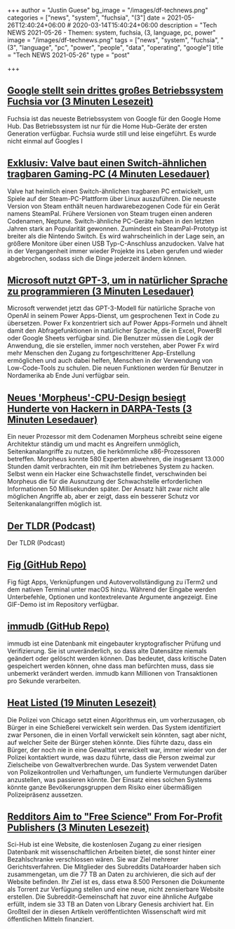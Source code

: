+++
author = "Justin Guese"
bg_image = "/images/df-technews.png"
categories = ["news", "system", "fuchsia", "(3"]
date = 2021-05-26T12:40:24+06:00 # 2020-03-14T15:40:24+06:00
description = "Tech NEWS 2021-05-26 - Themen: system, fuchsia, (3, language, pc, power"
image = "/images/df-technews.png"
tags = ["news", "system", "fuchsia", "(3", "language", "pc", "power", "people", "data", "operating", "google"]
title = "Tech NEWS 2021-05-26"
type = "post"

+++

## [Google stellt sein drittes großes Betriebssystem Fuchsia vor (3 Minuten Lesezeit)](https://arstechnica.com/gadgets/2021/05/google-launches-its-third-major-operating-system-fuchsia/)

 Fuchsia ist das neueste Betriebssystem von Google für den Google Home Hub. Das Betriebssystem ist nur für die Home Hub-Geräte der ersten Generation verfügbar. Fuchsia wurde still und leise eingeführt. Es wurde nicht einmal auf Googles I

## [Exklusiv: Valve baut einen Switch-ähnlichen tragbaren Gaming-PC (4 Minuten Lesedauer)](https://arstechnica.com/gaming/2021/05/exclusive-valve-is-making-a-switch-like-portable-gaming-pc/)

 Valve hat heimlich einen Switch-ähnlichen tragbaren PC entwickelt, um Spiele auf der Steam-PC-Plattform über Linux auszuführen. Die neueste Version von Steam enthält neuen hardwarebezogenen Code für ein Gerät namens SteamPal. Frühere Versionen von Steam trugen einen anderen Codenamen, Neptune. Switch-ähnliche PC-Geräte haben in den letzten Jahren stark an Popularität gewonnen. Zumindest ein SteamPal-Prototyp ist breiter als die Nintendo Switch. Es wird wahrscheinlich in der Lage sein, an größere Monitore über einen USB Typ-C-Anschluss anzudocken. Valve hat in der Vergangenheit immer wieder Projekte ins Leben gerufen und wieder abgebrochen, sodass sich die Dinge jederzeit ändern können.

## [Microsoft nutzt GPT-3, um in natürlicher Sprache zu programmieren (3 Minuten Lesedauer)](https://techcrunch.com/2021/05/25/microsoft-uses-gpt-3-to-let-you-code-in-natural-language/)

 Microsoft verwendet jetzt das GPT-3-Modell für natürliche Sprache von OpenAI in seinem Power Apps-Dienst, um gesprochenen Text in Code zu übersetzen. Power Fx konzentriert sich auf Power Apps-Formeln und ähnelt damit den Abfragefunktionen in natürlicher Sprache, die in Excel, PowerBI oder Google Sheets verfügbar sind. Die Benutzer müssen die Logik der Anwendung, die sie erstellen, immer noch verstehen, aber Power Fx wird mehr Menschen den Zugang zu fortgeschrittener App-Erstellung ermöglichen und auch dabei helfen, Menschen in der Verwendung von Low-Code-Tools zu schulen. Die neuen Funktionen werden für Benutzer in Nordamerika ab Ende Juni verfügbar sein.

## [Neues 'Morpheus'-CPU-Design besiegt Hunderte von Hackern in DARPA-Tests (3 Minuten Lesedauer)](https://www.extremetech.com/computing/323107-new-morpheus-cpu-design-defeats-hundreds-of-hackers-in-darpa-tests)

 Ein neuer Prozessor mit dem Codenamen Morpheus schreibt seine eigene Architektur ständig um und macht es Angreifern unmöglich, Seitenkanalangriffe zu nutzen, die herkömmliche x86-Prozessoren betreffen. Morpheus konnte 580 Experten abwehren, die insgesamt 13.000 Stunden damit verbrachten, ein mit ihm betriebenes System zu hacken. Selbst wenn ein Hacker eine Schwachstelle findet, verschwinden bei Morpheus die für die Ausnutzung der Schwachstelle erforderlichen Informationen 50 Millisekunden später. Der Ansatz hält zwar nicht alle möglichen Angriffe ab, aber er zeigt, dass ein besserer Schutz vor Seitenkanalangriffen möglich ist.

## [Der TLDR (Podcast)](https://www.tldrnewsletter.com/podcast/1/01000179a824f0e1-44883588-a59d-45ce-85c1-f7858045dc00-000000/okT3ZNUx6QGAV2GGjEGnW6Wts89f0p7aQOFOxRH5e8Q=194)

 Der TLDR (Podcast)

## [Fig (GitHub Repo)](https://github.com/withfig/autocomplete)

 Fig fügt Apps, Verknüpfungen und Autovervollständigung zu iTerm2 und dem nativen Terminal unter macOS hinzu. Während der Eingabe werden Unterbefehle, Optionen und kontextrelevante Argumente angezeigt. Eine GIF-Demo ist im Repository verfügbar.

## [immudb (GitHub Repo)](https://github.com/codenotary/immudb)

 immudb ist eine Datenbank mit eingebauter kryptografischer Prüfung und Verifizierung. Sie ist unveränderlich, so dass alte Datensätze niemals geändert oder gelöscht werden können. Das bedeutet, dass kritische Daten gespeichert werden können, ohne dass man befürchten muss, dass sie unbemerkt verändert werden. immudb kann Millionen von Transaktionen pro Sekunde verarbeiten.

## [Heat Listed (19 Minuten Lesezeit)](https://www.theverge.com/22444020/chicago-pd-predictive-policing-heat-list)

 Die Polizei von Chicago setzt einen Algorithmus ein, um vorherzusagen, ob Bürger in eine Schießerei verwickelt sein werden. Das System identifiziert zwar Personen, die in einen Vorfall verwickelt sein könnten, sagt aber nicht, auf welcher Seite der Bürger stehen könnte. Dies führte dazu, dass ein Bürger, der noch nie in eine Gewalttat verwickelt war, immer wieder von der Polizei kontaktiert wurde, was dazu führte, dass die Person zweimal zur Zielscheibe von Gewaltverbrechen wurde. Das System verwendet Daten von Polizeikontrollen und Verhaftungen, um fundierte Vermutungen darüber anzustellen, was passieren könnte. Der Einsatz eines solchen Systems könnte ganze Bevölkerungsgruppen dem Risiko einer übermäßigen Polizeipräsenz aussetzen.

## [Redditors Aim to "Free Science" From For-Profit Publishers (3 Minuten Lesezeit)](https://interestingengineering.com/redditors-aim-to-free-science-from-for-profit-publishers)

 Sci-Hub ist eine Website, die kostenlosen Zugang zu einer riesigen Datenbank mit wissenschaftlichen Arbeiten bietet, die sonst hinter einer Bezahlschranke verschlossen wären. Sie war Ziel mehrerer Gerichtsverfahren. Die Mitglieder des Subreddits DataHoarder haben sich zusammengetan, um die 77 TB an Daten zu archivieren, die sich auf der Website befinden. Ihr Ziel ist es, dass etwa 8.500 Personen die Dokumente als Torrent zur Verfügung stellen und eine neue, nicht zensierbare Website erstellen. Die Subreddit-Gemeinschaft hat zuvor eine ähnliche Aufgabe erfüllt, indem sie 33 TB an Daten von Library Genesis archiviert hat. Ein Großteil der in diesen Artikeln veröffentlichten Wissenschaft wird mit öffentlichen Mitteln finanziert.

